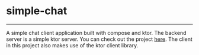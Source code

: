 # simple-chat
---

A simple chat client application built with compose and ktor. The backend server is a simple ktor
server. You can check out the project [here](https://github.com/otienosamwel/chat-server). The
client in this project also makes use of the ktor client library.
